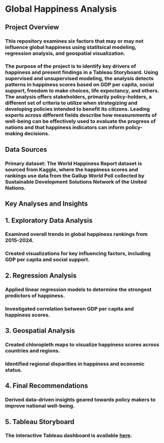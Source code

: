 # Global Happiness Analysis
## Project Overview
### This repository examines six factors that may or may not influence global happiness using statitsical modeling, regression analysis, and geospatial visualization. 
### The purpose of the project is to identify key drivers of happiness and present findings in a Tableau Storyboard. Using supervised and unsupervised modeling, the analysis detects patterns in happiness scores based on GDP per capita, social support, freedom to make choices, life expectancy, and others. The analysis offers stakeholders, primarily policy-holders, a different set of criteria to utilize when strategizing and developing policies intended to benefit its citizens. Leading experts across different fields describe how measurements of well-being can be effectively used to evaluate the progress of nations and that happiness indicators can inform policy-making decisions.
## Data Sources
### Primary dataset: The World Happiness Report dataset is sourced from Kaggle, where the happiness scores and rankings use data from the Gallup World Poll collected by Sustainable Development Solutions Network of the United Nations. 
## Key Analyses and Insights
## 1. Exploratory Data Analysis
### Examined overall trends in global happiness rankings from 2015-2024. 
### Created visualizations for key influencing factors, including GDP per capita and social support.
## 2. Regression Analysis
### Applied linear regression models to determine the strongest predictors of happiness.
### Investigated correlation between GDP per capita and happiness scores.
## 3. Geospatial Analysis
### Created chloropleth maps to visualize happiness scores across countries and regions.
### Identified regional disparities in happiness and economic status. 
## 4. Final Recommendations
### Derived data-driven insights geared towards policy makers to improve national well-being.
## 5. Tableau Storyboard
### The interactive Tableau dashboard is available [here](https://public.tableau.com/views/Achievement6_17421297473100/Story1?:language=en-US&:sid=&:redirect=auth&:display_count=n&:origin=viz_share_link).
